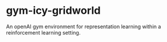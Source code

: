 # gym-icy-gridworld
An openAI gym environment for representation learning within a reinforcement learning setting.
